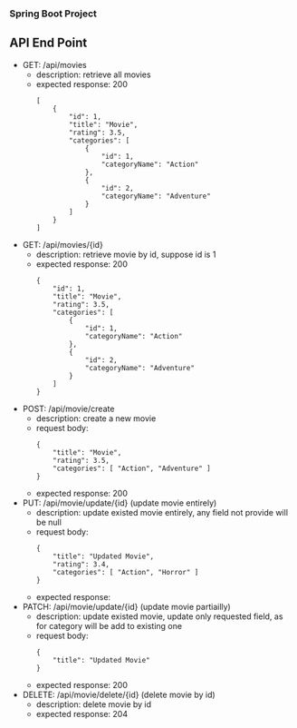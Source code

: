 ### Spring Boot Project


## API End Point
+ GET: /api/movies
  - description: retrieve all movies
  - expected response: 200
    ```
    [
        {
            "id": 1,
            "title": "Movie",
            "rating": 3.5,
            "categories": [
                {
                    "id": 1,
                    "categoryName": "Action"
                },
                {
                    "id": 2,
                    "categoryName": "Adventure"
                }
            ]
        }
    ]
    ```
+ GET: /api/movies/{id}
  - description: retrieve movie by id, suppose id is 1
  - expected response: 200
    ```
    {
        "id": 1,
        "title": "Movie",
        "rating": 3.5,
        "categories": [
            {
                "id": 1,
                "categoryName": "Action"
            },
            {
                "id": 2,
                "categoryName": "Adventure"
            }
        ]
    }
    ```
+ POST: /api/movie/create
  - description: create a new movie
  - request body:
    ```
    {
        "title": "Movie",
        "rating": 3.5,
        "categories": [ "Action", "Adventure" ]
    }
    ```
  - expected response: 200
+ PUT: /api/movie/update/{id} (update movie entirely)
  - description: update existed movie entirely, any field not provide will be null
  - request body:
    ```
    {
        "title": "Updated Movie",
        "rating": 3.4,
        "categories": [ "Action", "Horror" ]
    }
    ```
  - expected response: 
+ PATCH: /api/movie/update/{id} (update movie partiailly)
  - description: update existed movie, update only requested field, as for category will be add to existing one
  - request body:
    ```
    {
        "title": "Updated Movie"
    }
    ```
  - expected response: 200
+ DELETE: /api/movie/delete/{id} (delete movie by id)
  - description: delete movie by id
  - expected response: 204
